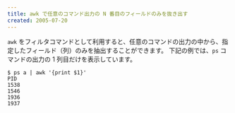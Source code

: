 ```yaml
---
title: awk で任意のコマンド出力の N 番目のフィールドのみを抜き出す
created: 2005-07-20
---
```


`awk` をフィルタコマンドとして利用すると、任意のコマンドの出力の中から、指定したフィールド（列）のみを抽出することができます。
下記の例では、`ps` コマンドの出力の 1 列目だけを表示しています。

```
$ ps a | awk '{print $1}'
PID
1538
1546
1936
1937
```

